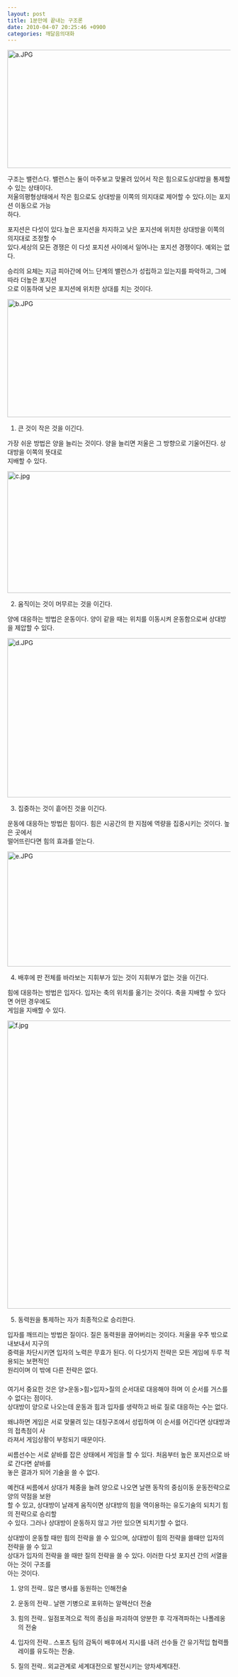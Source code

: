 ```yaml
---
layout: post
title: 1분만에 끝내는 구조론
date: 2010-04-07 20:25:46 +0900
categories: 깨달음의대화
---
```

  
<IMG alt=a.JPG src="assets/attach/images/198/458/087/a.JPG" width=714 height=267>   
  
  
구조는 밸런스다. 밸런스는 둘이 마주보고 맞물려 있어서 작은 힘으로도상대방을 통제할 수 있는 상태이다.   
저울의평형상태에서 작은 힘으로도 상대방을 이쪽의 의지대로 제어할 수 있다.이는 포지션 이동으로 가능  
하다.  
  
포지션은 다섯이 있다.높은 포지션을 차지하고 낮은 포지션에 위치한 상대방을 이쪽의 의지대로 조정할 수  
있다.세상의 모든 경쟁은 이 다섯 포지션 사이에서 일어나는 포지션 경쟁이다. 예외는 없다.   
  
승리의 요체는 지금 피아간에 어느 단계의 밸런스가 성립하고 있는지를 파악하고, 그에 따라 더높은 포지션  
으로 이동하여 낮은 포지션에 위치한 상대를 치는 것이다.   
  
  
<IMG alt=b.JPG src="assets/attach/images/198/458/087/b.JPG" width=671 height=267>  
  
  
1) 큰 것이 작은 것을 이긴다.  
  
가장 쉬운 방법은 양을 늘리는 것이다. 양을 늘리면 저울은 그 방향으로 기울어진다. 상대방을 이쪽의 뜻대로   
지배할 수 있다.  
  
  
<IMG alt=c.jpg src="assets/attach/images/198/458/087/c.jpg" width=778 height=275>  
  
2) 움직이는 것이 머무르는 것을 이긴다.  
  
양에 대응하는 방법은 운동이다. 양이 같을 때는 위치를 이동시켜 운동함으로써 상대방을 제압할 수 있다.  
  
  
<IMG alt=d.JPG src="assets/attach/images/198/458/087/d.JPG" width=694 height=360>  
  
  
3) 집중하는 것이 흩어진 것을 이긴다.  
  
운동에 대응하는 방법은 힘이다. 힘은 시공간의 한 지점에 역량을 집중시키는 것이다. 높은 곳에서   
떨어뜨린다면 힘의 효과를 얻는다.  
  
  
<IMG alt=e.JPG src="assets/attach/images/198/458/087/e.JPG" width=699 height=260>  
  
  
4) 배후에 판 전체를 바라보는 지휘부가 있는 것이 지휘부가 없는 것을 이긴다.  
  
힘에 대응하는 방법은 입자다. 입자는 축의 위치를 옮기는 것이다. 축을 지배할 수 있다면 어떤 경우에도   
게임을 지배할 수 있다.  
  
  
<IMG alt=f.jpg src="http://gujoron.com/xe/assets/attach/images/198/458/087/f.jpg" width=704 height=651>  
  
  
5) 동력원을 통제하는 자가 최종적으로 승리한다.  
  
입자를 깨뜨리는 방법은 질이다. 질은 동력원을 끊어버리는 것이다. 저울을 우주 밖으로 내보내서 지구의   
중력을 차단시키면 입자의 노력은 무효가 된다. 이 다섯가지 전략은 모든 게임에 두루 적용되는 보편적인   
원리이며 이 밖에 다른 전략은 없다.  
  
  
  
###  
  
여기서 중요한 것은 양>운동>힘>입자>질의 순서대로 대응해야 하며 이 순서를 거스를 수 없다는 점이다.   
상대방이 양으로 나오는데 운동과 힘과 입자를 생략하고 바로 질로 대응하는 수는 없다.  
  
왜냐하면 게임은 서로 맞물려 있는 대칭구조에서 성립하며 이 순서를 어긴다면 상대방과의 접촉점이 사  
라져서 게임상황이 부정되기 때문이다.   
  
씨름선수는 서로 샅바를 잡은 상태에서 게임을 할 수 있다. 처음부터 높은 포지션으로 바로 간다면 샅바를   
놓은 결과가 되어 기술을 쓸 수 없다.  
  
예컨대 씨름에서 상대가 체중을 늘려 양으로 나오면 날랜 동작의 중심이동 운동전략으로 양의 약점을 보완  
할 수 있고, 상대방이 날래게 움직이면 상대방의 힘을 역이용하는 유도기술의 되치기 힘의 전략으로 승리할   
수 있다. 그러나 상대방이 운동하지 않고 가만 있으면 되치기할 수 없다.  
  
상대방이 운동할 때만 힘의 전략을 쓸 수 있으며, 상대방이 힘의 전략을 쓸때만 입자의 전략을 쓸 수 있고   
상대가 입자의 전략을 쓸 때만 질의 전략을 쓸 수 있다. 이러한 다섯 포지션 간의 서열을 아는 것이 구조를   
아는 것이다.  
  
1) 양의 전략.. 많은 병사를 동원하는 인해전술  
  
2) 운동의 전략.. 날랜 기병으로 포위하는 알렉산더 전술  
  
3) 힘의 전략.. 일점포격으로 적의 종심을 파괴하여 양분한 후 각개격파하는 나폴레옹의 전술  
  
4) 입자의 전략.. 스포츠 팀의 감독이 배후에서 지시를 내려 선수들 간 유기적입 협력플레이를 유도하는 전술.  
  
5) 질의 전략.. 외교관계로 세계대전으로 발전시키는 양차세계대전.
